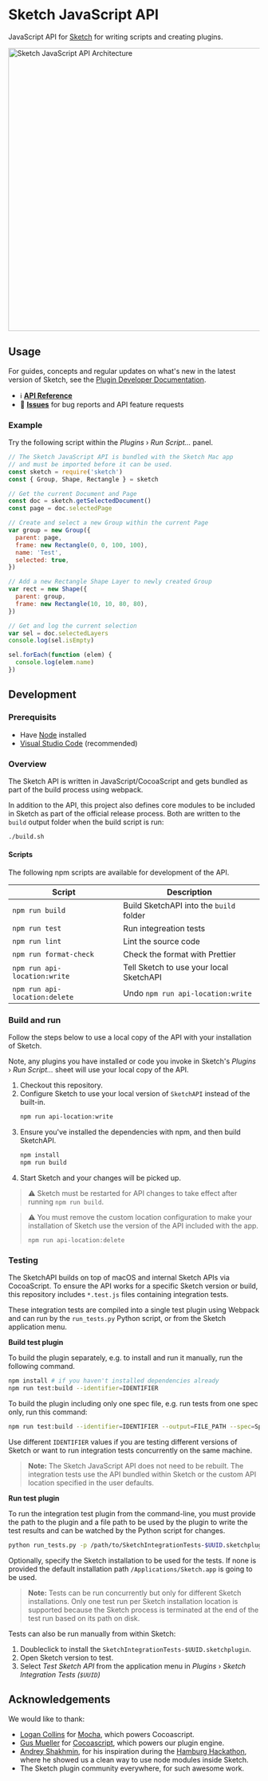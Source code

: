 # Sketch JavaScript API

JavaScript API for [Sketch](https://sketch.com) for writing scripts and creating plugins.

<img src="https://user-images.githubusercontent.com/69443/95841168-b8436700-0d4d-11eb-8343-49eebea95fb9.png" alt="Sketch JavaScript API Architecture" width="568">

## Usage

For guides, concepts and regular updates on what's new in the latest version of Sketch, see the [Plugin Developer Documentation](https://developer.sketch.com/plugins/).

- ℹ️ [**API Reference**](https://developer.sketch.com/reference/api/)
- 🐛 [**Issues**](https://github.com/sketch-hq/SketchAPI/issue) for bug reports and API feature requests

### Example

Try the following script within the _Plugins_ › _Run Script…_ panel.

```js
// The Sketch JavaScript API is bundled with the Sketch Mac app
// and must be imported before it can be used.
const sketch = require('sketch')
const { Group, Shape, Rectangle } = sketch

// Get the current Document and Page
const doc = sketch.getSelectedDocument()
const page = doc.selectedPage

// Create and select a new Group within the current Page
var group = new Group({
  parent: page,
  frame: new Rectangle(0, 0, 100, 100),
  name: 'Test',
  selected: true,
})

// Add a new Rectangle Shape Layer to newly created Group
var rect = new Shape({
  parent: group,
  frame: new Rectangle(10, 10, 80, 80),
})

// Get and log the current selection
var sel = doc.selectedLayers
console.log(sel.isEmpty)

sel.forEach(function (elem) {
  console.log(elem.name)
})
```

## Development

### Prerequisits

- Have [Node](https://nodejs.org) installed
- [Visual Studio Code](https://code.visualstudio.com) (recommended)

### Overview

The Sketch API is written in JavaScript/CocoaScript and gets bundled as part of the build process using webpack.

In addition to the API, this project also defines core modules to be included in Sketch as part of the official release process. Both are written to the `build` output folder when the build script is run:

```sh
./build.sh
```

#### Scripts

The following npm scripts are available for development of the API.

| Script                        | Description                             |
| ----------------------------- | --------------------------------------- |
| `npm run build`               | Build SketchAPI into the `build` folder |
| `npm run test`                | Run integreation tests                  |
| `npm run lint`                | Lint the source code                    |
| `npm run format-check`        | Check the format with Prettier          |
| `npm run api-location:write`  | Tell Sketch to use your local SketchAPI |
| `npm run api-location:delete` | Undo `npm run api-location:write`       |

### Build and run

Follow the steps below to use a local copy of the API with your installation of Sketch.

Note, any plugins you have installed or code you invoke in Sketch's _Plugins_ › _Run Script…_ sheet will use your local copy of the API.

1. Checkout this repository.
1. Configure Sketch to use your local version of `SketchAPI` instead of the built-in.
   ```sh
   npm run api-location:write
   ```
1. Ensure you've installed the dependencies with npm, and then build SketchAPI.
   ```sh
   npm install
   npm run build
   ```
1. Start Sketch and your changes will be picked up.

> ⚠️ Sketch must be restarted for API changes to take effect after running `npm run build`.

> ⚠️ You must remove the custom location configuration to make your installation of Sketch use the version of the API included with the app.
>
> ```
> npm run api-location:delete
>
> ```

### Testing

The SketchAPI builds on top of macOS and internal Sketch APIs via CocoaScript. To ensure the API works for a specific Sketch version or build, this repository includes `*.test.js` files containing integration tests.

These integration tests are compiled into a single test plugin using Webpack and can run by the `run_tests.py` Python script, or from the Sketch application menu.

**Build test plugin**

To build the plugin separately, e.g. to install and run it manually, run the following command.

```sh
npm install # if you haven't installed dependencies already
npm run test:build --identifier=IDENTIFIER
```

To build the plugin including only one spec file, e.g. run tests from one spec only, run this command:

```sh
npm run test:build --identifier=IDENTIFIER --output=FILE_PATH --spec=SpecFileName.test.js
```

Use different `IDENTIFIER` values if you are testing different versions of Sketch or want to run integration tests concurrently on the same machine.

> **Note:** The Sketch JavaScript API does not need to be rebuilt. The integration tests use the API bundled within Sketch or the custom API location specified in the user defaults.

**Run test plugin**

To run the integration test plugin from the command-line, you must provide the path to the plugin and a file path to be used by the plugin to write the test results and can be watched by the Python script for changes.

```sh
python run_tests.py -p /path/to/SketchIntegrationTests-$UUID.sketchplugin -o FILE_PATH [-s SKETCH_PATH]
```

Optionally, specify the Sketch installation to be used for the tests. If none is provided the default installation path `/Applications/Sketch.app` is going to be used.

> **Note:** Tests can be run concurrently but only for different Sketch installations. Only one test run per Sketch installation location is supported because the Sketch process is terminated at the end of the test run based on its path on disk.

Tests can also be run manually from within Sketch:

1. Doubleclick to install the `SketchIntegrationTests-$UUID.sketchplugin`.
2. Open Sketch version to test.
3. Select _Test Sketch API_ from the application menu in _Plugins_ › _Sketch Integration Tests (`$UUID`)_

## Acknowledgements

We would like to thank:

- [Logan Collins](https://github.com/logancollins) for [Mocha](https://github.com/logancollins/Mocha), which powers Cocoascript.
- [Gus Mueller](https://github.com/ccgus) for [Cocoascript](https://github.com/ccgus/CocoaScript), which powers our plugin engine.
- [Andrey Shakhmin](https://github.com/turbobabr), for his inspiration during the [Hamburg Hackathon](http://designtoolshackday.com), where he showed us a clean way to use node modules inside Sketch.
- The Sketch plugin community everywhere, for such awesome work.
